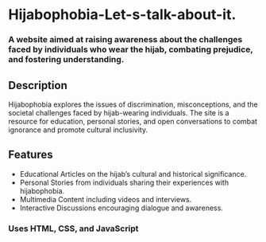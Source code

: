 # Hijabophobia-Let-s-talk-about-it.

### A website aimed at raising awareness about the challenges faced by individuals who wear the hijab, combating prejudice, and fostering understanding.

## Description
Hijabophobia explores the issues of discrimination, misconceptions, and the societal challenges faced by hijab-wearing individuals. The site is a resource for education, personal stories, and open conversations to combat ignorance and promote cultural inclusivity.

## Features
- Educational Articles on the hijab’s cultural and historical significance.
- Personal Stories from individuals sharing their experiences with hijabophobia.
- Multimedia Content including videos and interviews.
- Interactive Discussions encouraging dialogue and awareness.

### Uses HTML, CSS, and JavaScript
